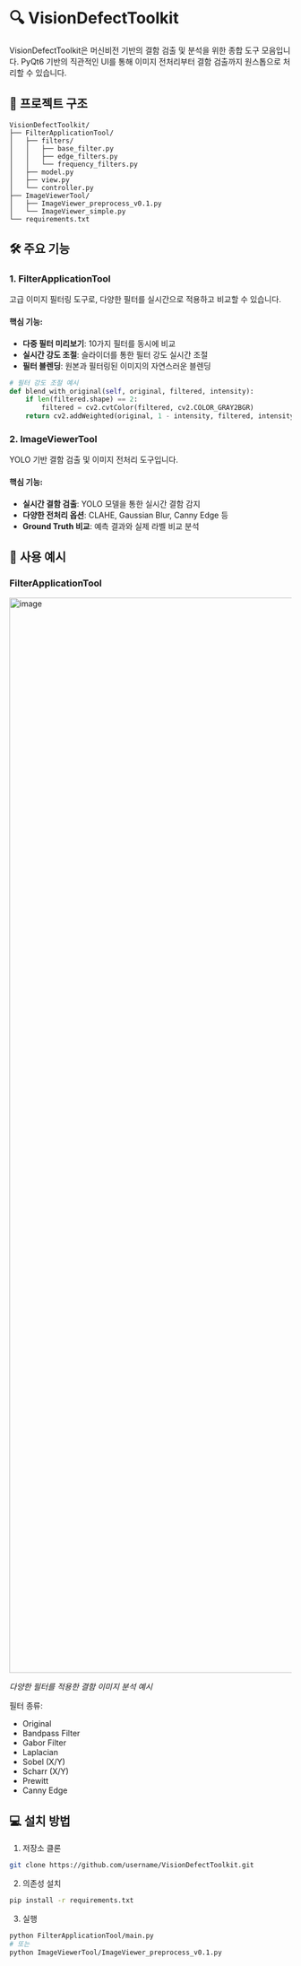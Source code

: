 # 🔍 VisionDefectToolkit

VisionDefectToolkit은 머신비전 기반의 결함 검출 및 분석을 위한 종합 도구 모음입니다. PyQt6 기반의 직관적인 UI를 통해 이미지 전처리부터 결함 검출까지 원스톱으로 처리할 수 있습니다.

## 📁 프로젝트 구조

```
VisionDefectToolkit/
├── FilterApplicationTool/
│   ├── filters/
│   │   ├── base_filter.py
│   │   ├── edge_filters.py
│   │   └── frequency_filters.py
│   ├── model.py
│   ├── view.py
│   └── controller.py
├── ImageViewerTool/
│   ├── ImageViewer_preprocess_v0.1.py
│   └── ImageViewer_simple.py
└── requirements.txt
```

## 🛠 주요 기능

### 1. FilterApplicationTool
고급 이미지 필터링 도구로, 다양한 필터를 실시간으로 적용하고 비교할 수 있습니다.

#### 핵심 기능:
- **다중 필터 미리보기**: 10가지 필터를 동시에 비교
- **실시간 강도 조절**: 슬라이더를 통한 필터 강도 실시간 조절
- **필터 블렌딩**: 원본과 필터링된 이미지의 자연스러운 블렌딩

```python
# 필터 강도 조절 예시
def blend_with_original(self, original, filtered, intensity):
    if len(filtered.shape) == 2:
        filtered = cv2.cvtColor(filtered, cv2.COLOR_GRAY2BGR)
    return cv2.addWeighted(original, 1 - intensity, filtered, intensity, 0)
```

### 2. ImageViewerTool
YOLO 기반 결함 검출 및 이미지 전처리 도구입니다.

#### 핵심 기능:
- **실시간 결함 검출**: YOLO 모델을 통한 실시간 결함 감지
- **다양한 전처리 옵션**: CLAHE, Gaussian Blur, Canny Edge 등
- **Ground Truth 비교**: 예측 결과와 실제 라벨 비교 분석

## 🎯 사용 예시

### FilterApplicationTool
<img width="1918" alt="image" src="https://github.com/user-attachments/assets/0dda8c74-cf8c-4ebd-a15a-80e84d611e18">

*다양한 필터를 적용한 결함 이미지 분석 예시*

필터 종류:
- Original
- Bandpass Filter
- Gabor Filter
- Laplacian
- Sobel (X/Y)
- Scharr (X/Y)
- Prewitt
- Canny Edge

## 💻 설치 방법

1. 저장소 클론
```bash
git clone https://github.com/username/VisionDefectToolkit.git
```

2. 의존성 설치
```bash
pip install -r requirements.txt
```

3. 실행
```bash
python FilterApplicationTool/main.py
# 또는
python ImageViewerTool/ImageViewer_preprocess_v0.1.py
```
